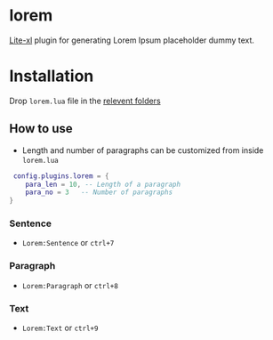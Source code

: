 # lorem
[Lite-xl](https://github.com/lite-xl/lite-xl) plugin for generating Lorem Ipsum placeholder dummy text.

# Installation

Drop `lorem.lua` file in the [relevent folders](https://github.com/lite-xl/lite-xl-plugins#how-to-install=)

## How to use

* Length and number of paragraphs can be customized from inside `lorem.lua`

```lua
 config.plugins.lorem = {
    para_len = 10, -- Length of a paragraph
    para_no = 3   -- Number of paragraphs 
}
```

### Sentence
* `Lorem:Sentence` or `ctrl+7`

### Paragraph

* `Lorem:Paragraph` or `ctrl+8`

### Text
* `Lorem:Text` or `ctrl+9`

